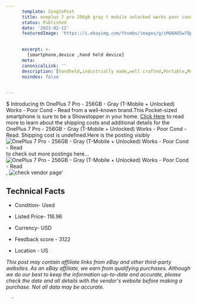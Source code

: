 ```yaml
---
      template: SinglePost
      title: oneplus 7 pro 256gb gray t mobile unlocked works poor cond read
      status: Published
      date: '2023-02-12'
      featuredImage: 'https://i.ebayimg.com/thumbs/images/g/sM8AAOSw7Qpj5Wq6/s-l225.jpg'
       

      excerpt: >-
        [smartphone,device ,hand held device]
      meta:
      canonicalLink: ''
      description: [handheld,industrially made,well crafted,Portable,Mobile,Compact,Convenient,Lightweight,Maneuverable,Man-portable,Miniature,Carriable,Hand-held,Light,Holdable,Transportable,Mobile device,Pocket-sized,On-the-go,Wireless,Cordless,Compact size,Convenient size, smartphone,device ,hand held device]
      noindex: false
      

---
```

$
      Introducing th OnePlus 7 Pro - 256GB - Gray (T-Mobile + Unlocked) Works - Poor Cond - Read from a well-known brand.This Pocket-sized smartphone is sure to be a Showstopper in your home. [Click Here](https://www.ebay.com/itm/175607145865?hash=item28e3006589%3Ag%3AsM8AAOSw7Qpj5Wq6&mkevt=1&mkcid=1&mkrid=711-53200-19255-0&campid=%253CePNCampaignId%253E&customid=%253CreferenceId%253E&toolid=10049) to read more to learn about the shipping costs and additional details for the OnePlus 7 Pro - 256GB - Gray (T-Mobile + Unlocked) Works - Poor Cond - Read. Shipping cost is undefined.Here is the posting visibly ![OnePlus 7 Pro - 256GB - Gray (T-Mobile + Unlocked) Works - Poor Cond - Read](https://i.ebayimg.com/thumbs/images/g/sM8AAOSw7Qpj5Wq6/s-l225.jpg) to check out more postings here... ![OnePlus 7 Pro - 256GB - Gray (T-Mobile + Unlocked) Works - Poor Cond - Read](https://i.ebayimg.com/images/g/sM8AAOSw7Qpj5Wq6/s-l1600.jpg), ![check vendor page](https://origin-galleryplus.ebayimg.com/ws/web/175607145865_2_0_1/225x225.jpg,https://origin-galleryplus.ebayimg.com/ws/web/175607145865_3_0_1/225x225.jpg,https://origin-galleryplus.ebayimg.com/ws/web/175607145865_4_0_1/225x225.jpg,https://origin-galleryplus.ebayimg.com/ws/web/175607145865_5_0_1/225x225.jpg,https://origin-galleryplus.ebayimg.com/ws/web/175607145865_6_0_1/225x225.jpg,https://origin-galleryplus.ebayimg.com/ws/web/175607145865_7_0_1/225x225.jpg,https://origin-galleryplus.ebayimg.com/ws/web/175607145865_8_0_1/225x225.jpg,https://origin-galleryplus.ebayimg.com/ws/web/175607145865_9_0_1/225x225.jpg,https://origin-galleryplus.ebayimg.com/ws/web/175607145865_10_0_1/225x225.jpg,https://origin-galleryplus.ebayimg.com/ws/web/175607145865_11_0_1/225x225.jpg)'

      

 ## Technical Facts 



     
      

 - Condition- Used 


      

 - Listed Price- 116.96 


      

 - Currency- USD 


      

 - Feedback score - 3122 


      

 - Location - US 


      
      

 *_This post may contain affiliate links from eBay and other third-party websites. As an eBay affiliate, we earn from qualifying purchases. Although we do our best to keep the information up-to-date and accurate, please check the date and all details with the vendor's website before making a purchase. Not all data may be accurate._*




      -
